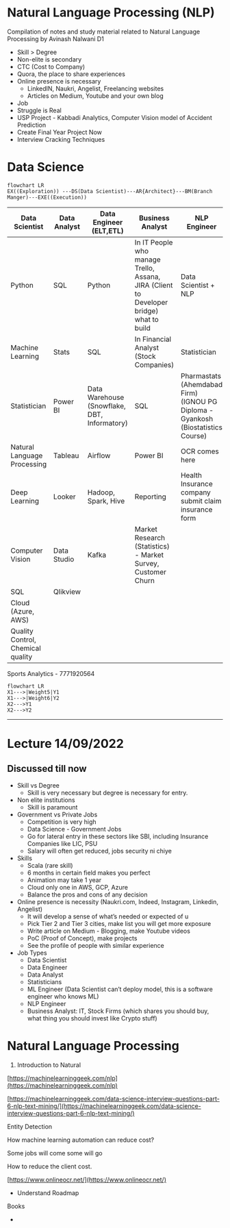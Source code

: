 # Natural Language Processing (NLP)
Compilation of notes and study material related to Natural Language Processing by Avinash Nalwani
D1
- Skill > Degree
- Non-elite is secondary
- CTC (Cost to Company)
- Quora, the place to share experiences
- Online presence is necessary
    - LinkedIN, Naukri, Angelist, Freelancing websites
    - Articles on Medium, Youtube and your own blog
- Job
- Struggle is Real
- USP Project - Kabbadi Analytics, Computer Vision model of Accident Prediction
- Create Final Year Project Now
- Interview Cracking Techniques

# Data Science

```mermaid
flowchart LR
EX((Exploration)) ---DS(Data Scientist)---AR{Architect}---BM(Branch Manger)---EXE((Execution))
```

| Data Scientist | Data Analyst | Data Engineer (ELT,ETL) | Business Analyst | NLP Engineer | ML Engineer | Statistician |
| --- | --- | --- | --- | --- | --- | --- |
| Python | SQL | Python | In IT People who manage Trello, Assana, JIRA (Client to Developer bridge) what to build | Data Scientist + NLP | Software Engineer who knows ML  | Stats (Nupek company in Ahembabad works on SAS which is a paid version of statistic tool like R. |
| Machine Learning | Stats | SQL | In Financial Analyst (Stock Companies) | Statistician |  |  |
| Statistician | Power BI | Data Warehouse (Snowflake, DBT, Informatory) | SQL | Pharmastats (Ahemdabad Firm) (IGNOU PG Diploma - Gyankosh (Biostatistics Course) |  |  |
| Natural Language Processing | Tableau | Airflow | Power BI | OCR comes here |  |  |
| Deep Learning  | Looker | Hadoop, Spark, Hive | Reporting | Health Insurance company submit claim insurance form |  |  |
| Computer Vision | Data Studio | Kafka | Market Research (Statistics) - Market Survey, Customer Churn |  |  |  |
| SQL | Qlikview |  |  |  |  |  |
| Cloud (Azure, AWS) |  |  |  |  |  |  |
| Quality Control, Chemical quality |  |  |  |  |  |  |

Sports Analytics - 7771920564

```mermaid
flowchart LR
X1--->|Weight5|Y1
X1--->|Weight6|Y2
X2--->Y1
X2--->Y2
```

---

# Lecture 14/09/2022

## Discussed till now

- Skill vs Degree
    - Skill is very necessary but degree is necessary for entry.
- Non elite institutions
    - Skill is paramount
- Government vs Private Jobs
    - Competition is very high
    - Data Science - Government Jobs
    - Go for lateral entry in these sectors like SBI, including Insurance Companies like LIC, PSU
    - Salary will often get reduced, jobs security ni chiye
- Skills
    - Scala (rare skill)
    - 6 months in certain field makes you perfect
    - Animation may take 1 year
    - Cloud only one in AWS, GCP, Azure
    - Balance the pros and cons of any decision
- Online presence is necessity (Naukri.com, Indeed, Instagram, Linkedin, Angelist)
    - It will develop a sense of what’s needed or expected of u
    - Pick Tier 2 and Tier 3 cities, make list you will get more exposure
    - Write article on Medium - Blogging, make Youtube videos
    - PoC (Proof of Concept), make projects
    - See the profile of people with similar experience
- Job Types
    - Data Scientist
    - Data Engineer
    - Data Analyst
    - Statisticians
    - ML Engineer (Data Scientist can’t deploy model, this is a software engineer who knows ML)
    - NLP Engineer
    - Business Analyst: IT, Stock Firms (which shares you should buy, what thing you should invest like Crypto stuff)

# Natural Language Processing

1. Introduction to Natural 

[https://machinelearninggeek.com/nlp](https://machinelearninggeek.com/nlp)

[https://machinelearninggeek.com/data-science-interview-questions-part-6-nlp-text-mining/](https://machinelearninggeek.com/data-science-interview-questions-part-6-nlp-text-mining/)

Entity Detection

How machine learning automation can reduce cost?

Some jobs will come some will go

How to reduce the client cost.

[https://www.onlineocr.net/](https://www.onlineocr.net/)

- Understand Roadmap

Books

-
